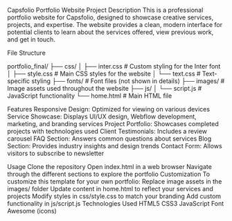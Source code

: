 Capsfolio Portfolio Website
Project Description
This is a professional portfolio website for Capsfolio, designed to showcase creative services, projects, and expertise. The website provides a clean, modern interface for potential clients to learn about the services offered, view previous work, and get in touch.


File Structure

portfolio_final/
├── css/
│   ├── inter.css        # Custom styling for the Inter font
│   ├── style.css        # Main CSS styles for the website
│   └── text.css         # Text-specific styling
├── fonts/               # Font files (not shown in details)
├── images/              # Image assets used throughout the website
├── js/
│   └── script.js        # JavaScript functionality
└── home.html            # Main HTML file


Features
Responsive Design: Optimized for viewing on various devices
Service Showcase: Displays UI/UX design, Webflow development, marketing, and branding services
Project Portfolio: Showcases completed projects with technologies used
Client Testimonials: Includes a review carousel
FAQ Section: Answers common questions about services
Blog Section: Provides industry insights and design trends
Contact Form: Allows visitors to subscribe to newsletter

Usage
Clone the repository
Open index.html in a web browser
Navigate through the different sections to explore the portfolio
Customization
To customize this template for your own portfolio:
Replace image assets in the images/ folder
Update content in home.html to reflect your services and projects
Modify styles in css/style.css to match your branding
Add custom functionality in js/script.js
Technologies Used
HTML5
CSS3
JavaScript
Font Awesome (icons)

